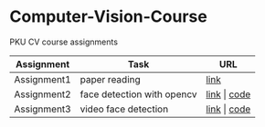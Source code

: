 # Computer-Vision-Course

PKU CV course assignments

| Assignment  | Task                       | URL                                                          |
| ----------- | -------------------------- | ------------------------------------------------------------ |
| Assignment1 | paper reading              | [link](https://akw2f3ita2.feishu.cn/docs/doccnn2OZ4wy6l2Uspx8INL9NGb) |
| Assignment2 | face detection with opencv | [link](https://akw2f3ita2.feishu.cn/docs/doccni45nlz4PxF6Y4LJJWwgEpg) \| [code](https://github.com/Browallia/Computer-Vision-Course/tree/main/Assignment2) |
| Assignment3 | video face detection       | [link](https://akw2f3ita2.feishu.cn/docs/doccnAqm1gN8SiZRoogWPXLjpFh) \| [code](https://github.com/Browallia/Computer-Vision-Course/tree/main/Assignment3)                                                             |

